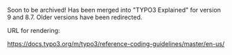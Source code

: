 Soon to be archived! Has been merged into "TYPO3 Explained" for version 9 and 8.7. Older versions have been redirected.

URL for rendering:

https://docs.typo3.org/m/typo3/reference-coding-guidelines/master/en-us/

